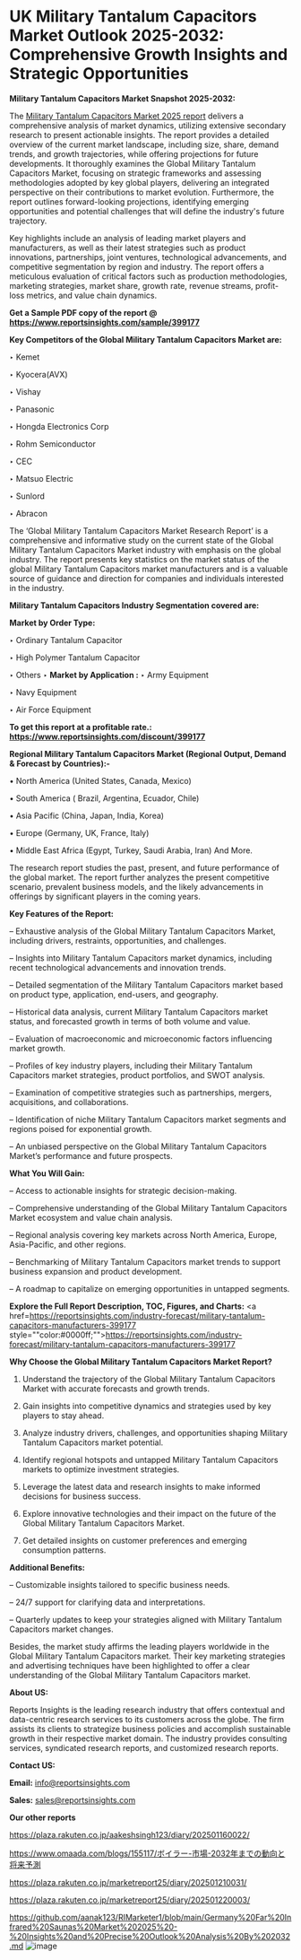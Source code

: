 # UK Military Tantalum Capacitors Market Outlook 2025-2032: Comprehensive Growth Insights and Strategic Opportunities

<strong>Military Tantalum Capacitors Market Snapshot 2025-2032:</strong>

The <a href=https://www.reportsinsights.com/sample/399177>Military Tantalum Capacitors Market 2025 report</a> delivers a comprehensive analysis of market dynamics, utilizing extensive secondary research to present actionable insights. The report provides a detailed overview of the current market landscape, including size, share, demand trends, and growth trajectories, while offering projections for future developments. It thoroughly examines the Global Military Tantalum Capacitors Market, focusing on strategic frameworks and assessing methodologies adopted by key global players, delivering an integrated perspective on their contributions to market evolution. Furthermore, the report outlines forward-looking projections, identifying emerging opportunities and potential challenges that will define the industry's future trajectory.

Key highlights include an analysis of leading market players and manufacturers, as well as their latest strategies such as product innovations, partnerships, joint ventures, technological advancements, and competitive segmentation by region and industry. The report offers a meticulous evaluation of critical factors such as production methodologies, marketing strategies, market share, growth rate, revenue streams, profit-loss metrics, and value chain dynamics.

<strong>Get a Sample PDF copy of the report @ <a href=https://www.reportsinsights.com/sample/399177 style=color:#0000ff;>https://www.reportsinsights.com/sample/399177</a></strong>

<strong>Key Competitors of the Global Military Tantalum Capacitors Market are:</strong>

‣ Kemet

‣ Kyocera(AVX)

‣ Vishay

‣ Panasonic

‣ Hongda Electronics Corp

‣ Rohm Semiconductor

‣ CEC

‣ Matsuo Electric

‣ Sunlord

‣ Abracon

The ‘Global Military Tantalum Capacitors Market Research Report’ is a comprehensive and informative study on the current state of the Global Military Tantalum Capacitors Market industry with emphasis on the global industry. The report presents key statistics on the market status of the global Military Tantalum Capacitors market manufacturers and is a valuable source of guidance and direction for companies and individuals interested in the industry.

<strong>Military Tantalum Capacitors Industry Segmentation covered are:</strong>

<strong>Market by Order Type: </strong>

‣ Ordinary Tantalum Capacitor

‣ High Polymer Tantalum Capacitor

‣ Others
‣ 
<strong>Market by Application :</strong>
‣ Army Equipment

‣ Navy Equipment

‣ Air Force Equipment

<strong>To get this report at a profitable rate.: <a href=https://www.reportsinsights.com/discount/399177 style=color:#0000ff;>https://www.reportsinsights.com/discount/399177</a></strong>

<strong>Regional Military Tantalum Capacitors Market (Regional Output, Demand &amp; Forecast by Countries):-</strong>

• North America (United States, Canada, Mexico)

• South America ( Brazil, Argentina, Ecuador, Chile)

• Asia Pacific (China, Japan, India, Korea)

• Europe (Germany, UK, France, Italy)

• Middle East Africa (Egypt, Turkey, Saudi Arabia, Iran) And More.

The research report studies the past, present, and future performance of the global market. The report further analyzes the present competitive scenario, prevalent business models, and the likely advancements in offerings by significant players in the coming years.

<strong>Key Features of the Report:</strong>

– Exhaustive analysis of the Global Military Tantalum Capacitors Market, including drivers, restraints, opportunities, and challenges.

– Insights into Military Tantalum Capacitors market dynamics, including recent technological advancements and innovation trends.

– Detailed segmentation of the Military Tantalum Capacitors market based on product type, application, end-users, and geography.

– Historical data analysis, current Military Tantalum Capacitors market status, and forecasted growth in terms of both volume and value.

– Evaluation of macroeconomic and microeconomic factors influencing market growth.

– Profiles of key industry players, including their Military Tantalum Capacitors market strategies, product portfolios, and SWOT analysis.

– Examination of competitive strategies such as partnerships, mergers, acquisitions, and collaborations.

– Identification of niche Military Tantalum Capacitors market segments and regions poised for exponential growth.

– An unbiased perspective on the Global Military Tantalum Capacitors Market’s performance and future prospects.

<strong>What You Will Gain:</strong>

– Access to actionable insights for strategic decision-making.

– Comprehensive understanding of the Global Military Tantalum Capacitors Market ecosystem and value chain analysis.

– Regional analysis covering key markets across North America, Europe, Asia-Pacific, and other regions.

– Benchmarking of Military Tantalum Capacitors market trends to support business expansion and product development.

– A roadmap to capitalize on emerging opportunities in untapped segments.

<strong>Explore the Full Report Description, TOC, Figures, and Charts:</strong>
<a href=https://reportsinsights.com/industry-forecast/military-tantalum-capacitors-manufacturers-399177 style=""color:#0000ff;"">https://reportsinsights.com/industry-forecast/military-tantalum-capacitors-manufacturers-399177</a>

<strong>Why Choose the Global Military Tantalum Capacitors Market Report?</strong>

1. Understand the trajectory of the Global Military Tantalum Capacitors Market with accurate forecasts and growth trends.

2. Gain insights into competitive dynamics and strategies used by key players to stay ahead.

3. Analyze industry drivers, challenges, and opportunities shaping Military Tantalum Capacitors market potential.

4. Identify regional hotspots and untapped Military Tantalum Capacitors markets to optimize investment strategies.

5. Leverage the latest data and research insights to make informed decisions for business success.

6. Explore innovative technologies and their impact on the future of the Global Military Tantalum Capacitors Market.

7. Get detailed insights on customer preferences and emerging consumption patterns.

<strong>Additional Benefits:</strong>

– Customizable insights tailored to specific business needs.

– 24/7 support for clarifying data and interpretations.

– Quarterly updates to keep your strategies aligned with Military Tantalum Capacitors market changes.

Besides, the market study affirms the leading players worldwide in the Global Military Tantalum Capacitors market. Their key marketing strategies and advertising techniques have been highlighted to offer a clear understanding of the Global Military Tantalum Capacitors market.

<strong><strong>About US</strong>:</strong>

Reports Insights is the leading research industry that offers contextual and data-centric research services to its customers across the globe. The firm assists its clients to strategize business policies and accomplish sustainable growth in their respective market domain. The industry provides consulting services, syndicated research reports, and customized research reports.

<strong>Contact US:</strong>

<p class=><b>Email:</b> <a href=mailto:info@reportsinsights.com>info@reportsinsights.com</a></p>
<p class=><b>Sales:</b> <a href=mailto:sales@reportsinsights.com>sales@reportsinsights.com</a></p>

<strong>Our other reports</strong>

<a href=https://plaza.rakuten.co.jp/aakeshsingh123/diary/202501160022/>https://plaza.rakuten.co.jp/aakeshsingh123/diary/202501160022/</a>

<a href=https://www.omaada.com/blogs/155117/ボイラー-市場-2032年までの動向と将来予測>https://www.omaada.com/blogs/155117/ボイラー-市場-2032年までの動向と将来予測</a>

<a href=https://plaza.rakuten.co.jp/marketreport25/diary/202501210031/>https://plaza.rakuten.co.jp/marketreport25/diary/202501210031/</a>

<a href=https://plaza.rakuten.co.jp/marketreport25/diary/202501220003/>https://plaza.rakuten.co.jp/marketreport25/diary/202501220003/</a>

<a href=https://github.com/aanak123/RIMarketer1/blob/main/Germany%20Far%20Infrared%20Saunas%20Market%202025%20-%20Insights%20and%20Precise%20Outlook%20Analysis%20By%202032.md>https://github.com/aanak123/RIMarketer1/blob/main/Germany%20Far%20Infrared%20Saunas%20Market%202025%20-%20Insights%20and%20Precise%20Outlook%20Analysis%20By%202032.md</a>
![image](https://github.com/user-attachments/assets/b5bf41ba-7765-4cfe-816e-300511dc3c87)
